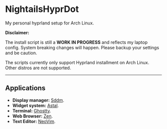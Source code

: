 # NightailsHyprDot
My personal hyprland setup for Arch Linux.

**Disclaimer:**

The install script is still a **WORK IN PROGRESS** and reflects my laptop config. System breaking changes will happen. Please backup your settings and be caution.

The scripts currently only support Hyprland installment on Arch Linux. Other distros are not supported.

---
## Applications
- **Display manager:** [Sddm](https://github.com/sddm/sddm).
- **Widget system:** [Astal](https://aylur.github.io/astal/).
- **Terminal:** [Ghostty](https://ghostty.org/).
- **Web Browser:** [Zen](https://github.com/zen-browser/desktop).
- **Text Editor:** [NeoVim](https://github.com/neovim/neovim).
